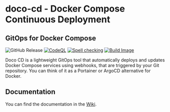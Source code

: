 # doco-cd - Docker Compose Continuous Deployment

## GitOps for Docker Compose

![GitHub Release](https://img.shields.io/github/v/release/kimdre/doco-cd?display_name=tag&label=Release)
[![CodeQL](https://github.com/kimdre/doco-cd/actions/workflows/github-code-scanning/codeql/badge.svg)](https://github.com/kimdre/doco-cd/actions/workflows/github-code-scanning/codeql)
[![Spell checking](https://github.com/kimdre/doco-cd/actions/workflows/spelling.yaml/badge.svg)](https://github.com/kimdre/doco-cd/actions/workflows/spelling.yaml)
[![Build Image](https://github.com/kimdre/doco-cd/actions/workflows/build.yaml/badge.svg)](https://github.com/kimdre/doco-cd/actions/workflows/build.yaml)


Doco CD is a lightweight GitOps tool that automatically deploys and updates Docker Compose services using webhooks, that are triggered by your Git repository.
You can think of it as a Portainer or ArgoCD alternative for Docker.

## Documentation

You can find the documentation in the [Wiki](https://github.com/kimdre/doco-cd/wiki).
